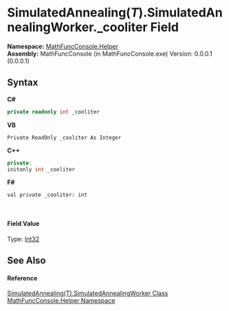 # SimulatedAnnealing(*T*).SimulatedAnnealingWorker._cooliter Field
 

**Namespace:**&nbsp;<a href="f9a8a21e-a3ba-4ebe-fd07-6ca1953f5cbf">MathFuncConsole.Helper</a><br />**Assembly:**&nbsp;MathFuncConsole (in MathFuncConsole.exe) Version: 0.0.0.1 (0.0.0.1)

## Syntax

**C#**<br />
``` C#
private readonly int _cooliter
```

**VB**<br />
``` VB
Private ReadOnly _cooliter As Integer
```

**C++**<br />
``` C++
private:
initonly int _cooliter
```

**F#**<br />
``` F#
val private _cooliter: int
```

<br />

#### Field Value
Type: <a href="http://msdn2.microsoft.com/en-us/library/td2s409d" target="_blank">Int32</a>

## See Also


#### Reference
<a href="2609eb2a-f400-e89c-678a-912c738888d6">SimulatedAnnealing(T).SimulatedAnnealingWorker Class</a><br /><a href="f9a8a21e-a3ba-4ebe-fd07-6ca1953f5cbf">MathFuncConsole.Helper Namespace</a><br />